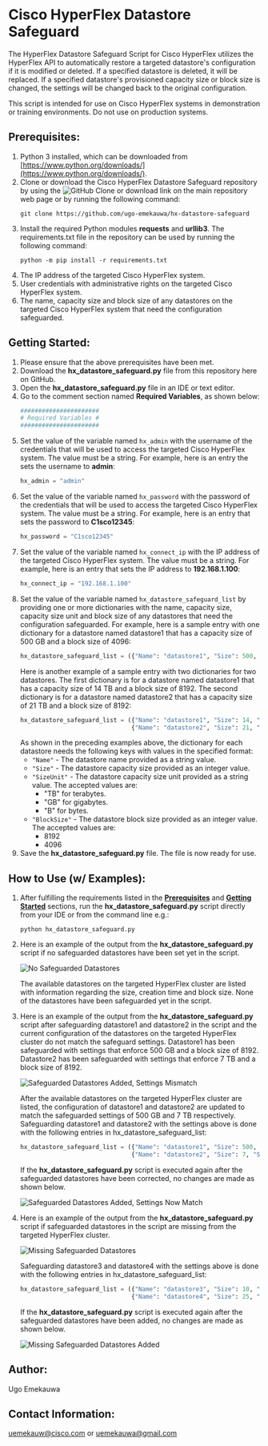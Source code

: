 # Cisco HyperFlex Datastore Safeguard

The HyperFlex Datastore Safeguard Script for Cisco HyperFlex utilizes the HyperFlex API to automatically restore a targeted datastore's configuration if it is modified or deleted. If a specified datastore is deleted, it will be replaced. If a specified datastore's provisioned capacity size or block size is changed, the settings will be changed back to the original configuration.

This script is intended for use on Cisco HyperFlex systems in demonstration or training environments. Do not use on production systems.

## Prerequisites:
1. Python 3 installed, which can be downloaded from [https://www.python.org/downloads/](https://www.python.org/downloads/).
2. Clone or download the Cisco HyperFlex Datastore Safeguard repository by using the ![GitHub Clone or download](./assets/Github_Clone_or_download_link_button.png "GitHub Clone or download") link on the main repository web page or by running the following command:
    ```
    git clone https://github.com/ugo-emekauwa/hx-datastore-safeguard
    ```
3. Install the required Python modules **requests** and **urllib3**. The requirements.txt file in the repository can be used by running the following command:
    ```
    python -m pip install -r requirements.txt
    ```
4. The IP address of the targeted Cisco HyperFlex system.
5. User credentials with administrative rights on the targeted Cisco HyperFlex system.
6. The name, capacity size and block size of any datastores on the targeted Cisco HyperFlex system that need the configuration safeguarded.

## Getting Started:
1. Please ensure that the above prerequisites have been met.
2. Download the **hx_datastore_safeguard.py** file from this repository here on GitHub.
3. Open the **hx_datastore_safeguard.py** file in an IDE or text editor.
4. Go to the comment section named **Required Variables**, as shown below:
    ```python
    ######################
    # Required Variables #
    ######################
    ```
5. Set the value of the variable named `hx_admin` with the username of the credentials that will be used to access the targeted Cisco HyperFlex system. The value must be a string. For example, here is an entry the sets the username to **admin**:
    ```python
    hx_admin = "admin"
    ```
6. Set the value of the variable named `hx_password` with the password of the credentials that will be used to access the targeted Cisco HyperFlex system. The value must be a string. For example, here is an entry that sets the password to **C1sco12345**:
    ```python
    hx_password = "C1sco12345"
    ```
7. Set the value of the variable named `hx_connect_ip` with the IP address of the targeted Cisco HyperFlex system. The value must be a string. For example, here is an entry that sets the IP address to **192.168.1.100**:
    ```python
    hx_connect_ip = "192.168.1.100"
    ```
8. Set the value of the variable named `hx_datastore_safeguard_list` by providing one or more dictionaries with the name, capacity size, capacity size unit and block size of any datastores that need the configuration safeguarded.
    For example, here is a sample entry with one dictionary for a datastore named datastore1 that has a capacity size of 500 GB and a block size of 4096:
    ```python
    hx_datastore_safeguard_list = ({"Name": "datastore1", "Size": 500, "SizeUnit": "GB", "BlockSize": 4096})
    ```
    Here is another example of a sample entry with two dictionaries for two datastores. The first dictionary is for a datastore named datastore1 that has a capacity size of 14 TB and a block size of 8192. The second dictionary is for a datastore named datastore2 that has a capacity size of 21 TB and a block size of 8192: 
    ```python
    hx_datastore_safeguard_list = ({"Name": "datastore1", "Size": 14, "SizeUnit": "TB", "BlockSize": 8192}, 
                                   {"Name": "datastore2", "Size": 21, "SizeUnit": "TB", "BlockSize": 8192})
    ```
    As shown in the preceding examples above, the dictionary for each datastore needs the following keys with values in the specified format:
    - `"Name"` - The datastore name provided as a string value.
    - `"Size"` - The datastore capacity size provided as an integer value.
    - `"SizeUnit"` - The datastore capacity size unit provided as a string value. The accepted values are:
        - "TB" for terabytes.
        - "GB" for gigabytes.
        - "B" for bytes.
    - `"BlockSize"` - The datastore block size provided as an integer value. The accepted values are:
        - 8192
        - 4096   
9. Save the **hx_datastore_safeguard.py** file. The file is now ready for use.

## How to Use (w/ Examples):

1. After fulfilling the requirements listed in the [**Prerequisites**](https://github.com/ugo-emekauwa/hx-datastore-safeguard#prerequisites) and [**Getting Started**](https://github.com/ugo-emekauwa/hx-datastore-safeguard#getting-started) sections, run the **hx_datastore_safeguard.py** script directly from your IDE or from the command line e.g.:
    ```
    python hx_datastore_safeguard.py
    ```
2. Here is an example of the output from the **hx_datastore_safeguard.py** script if no safeguarded datastores have been set yet in the script.

    ![No Safeguarded Datastores](./assets/No_Safeguarded_Datastores.png "No Safeguarded Datastores")

    The available datastores on the targeted HyperFlex cluster are listed with information regarding the size, creation time and block size. None of the datastores have been safeguarded yet in the script.

3. Here is an example of the output from the **hx_datastore_safeguard.py** script after safeguarding datastore1 and datastore2 in the script and the current configuration of the datastores on the targeted HyperFlex cluster do not match the safeguard settings. Datastore1 has been safeguarded with settings that enforce 500 GB and a block size of 8192. Datastore2 has been safeguarded with settings that enforce 7 TB and a block size of 8192.

    ![Safeguarded Datastores Added, Settings Mismatch](./assets/Safeguarded_Datastores_Added_Settings_Mismatch.png "Safeguarded Datastores Added, Settings Mismatch")

    After the available datastores on the targeted HyperFlex cluster are listed, the configuration of datastore1 and datastore2 are updated to match the safeguarded settings of 500 GB and 7 TB respectively. Safeguarding datastore1 and datastore2 with the settings above is done with the following entries in hx_datastore_safeguard_list:
    ```python
    hx_datastore_safeguard_list = ({"Name": "datastore1", "Size": 500, "SizeUnit": "GB", "BlockSize": 8192}, 
                                   {"Name": "datastore2", "Size": 7, "SizeUnit": "TB", "BlockSize": 8192})
    ```

    If the **hx_datastore_safeguard.py** script is executed again after the safeguarded datastores have been corrected, no changes are made as shown below.

    ![Safeguarded Datastores Added, Settings Now Match](./assets/Safeguarded_Datastores_Added_Settings_Now_Match.png "Safeguarded Datastores Added, Settings Now Match")

4. Here is an example of the output from the **hx_datastore_safeguard.py** script if safeguarded datastores in the script are missing from the targeted HyperFlex cluster.

    ![Missing Safeguarded Datastores](./assets/Missing_Safeguarded_Datastores.png "Missing Safeguarded Datastores")

    Safeguarding datastore3 and datastore4 with the settings above is done with the following entries in hx_datastore_safeguard_list:
    ```python
    hx_datastore_safeguard_list = ({"Name": "datastore3", "Size": 10, "SizeUnit": "TB", "BlockSize": 8192}, 
                                   {"Name": "datastore4", "Size": 25, "SizeUnit": "TB", "BlockSize": 8192})
    ```

    If the **hx_datastore_safeguard.py** script is executed again after the safeguarded datastores have been added, no changes are made as shown below.

    ![Missing Safeguarded Datastores Added](./assets/Missing_Safeguarded_Datastores_Added.png "Missing Safeguarded Datastores Added")

## Author:
Ugo Emekauwa

## Contact Information:
uemekauw@cisco.com or uemekauwa@gmail.com
